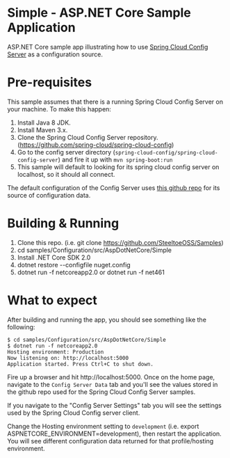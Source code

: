 # Simple - ASP.NET Core Sample Application
ASP.NET Core sample app illustrating how to use [Spring Cloud Config Server](https://projects.spring.io/spring-cloud) as a configuration source.

# Pre-requisites

This sample assumes that there is a running Spring Cloud Config Server on your machine. To make this happen:

1. Install Java 8 JDK.
2. Install Maven 3.x.
3. Clone the Spring Cloud Config Server repository. (https://github.com/spring-cloud/spring-cloud-config)
4. Go to the config server directory (`spring-cloud-config/spring-cloud-config-server`) and fire it up with `mvn spring-boot:run`
5. This sample will default to looking for its spring cloud config server on localhost, so it should all connect.

The default configuration of the Config Server uses [this github repo]( https://github.com/spring-cloud-samples/config-repo) for its source of configuration data.

# Building & Running

1. Clone this repo. (i.e. git clone https://github.com/SteeltoeOSS/Samples)
2. cd samples/Configuration/src/AspDotNetCore/Simple
3. Install .NET Core SDK 2.0
4. dotnet restore --configfile nuget.config
5. dotnet run -f netcoreapp2.0 or dotnet run -f net461

# What to expect
After building and running the app, you should see something like the following:
```
$ cd samples/Configuration/src/AspDotNetCore/Simple
$ dotnet run -f netcoreapp2.0
Hosting environment: Production
Now listening on: http://localhost:5000
Application started. Press Ctrl+C to shut down.
```
Fire up a browser and hit http://localhost:5000.  Once on the home page, navigate to the `Config Server Data` tab and you'll see the values stored in the github repo used for the Spring Cloud Config Server samples.

If you navigate to the "Config Server Settings" tab you will see the settings used by the Spring Cloud Config server client.

Change the Hosting environment setting to `development` (i.e. export ASPNETCORE_ENVIRONMENT=development), then restart the application. You will see different configuration data returned for that profile/hosting environment.

